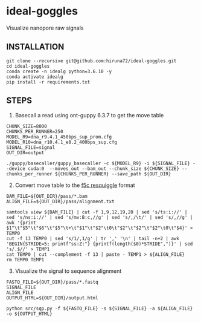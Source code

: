 # ideal-goggles
Visualize nanopore raw signals

## INSTALLATION
````
git clone --recursive git@github.com:hiruna72/ideal-goggles.git
cd ideal-goggles
conda create -n idealg python=3.6.10 -y
conda activate idealg
pip install -r requirements.txt
````

## STEPS
1. Basecall a read using ont-guppy 6.3.7 to get the move table
````
CHUNK_SIZE=8000
CHUNKS_PER_RUNNER=250
MODEL_R9=dna_r9.4.1_450bps_sup_prom.cfg
MODEL_R10=dna_r10.4.1_e8.2_400bps_sup.cfg
SIGNAL_FILE=signal
OUT_DIR=output

./guppy/basecaller/guppy_basecaller -c ${MODEL_R9} -i ${SIGNAL_FILE} --device cuda:0  --moves_out --bam_out --chunk_size ${CHUNK_SIZE} --chunks_per_runner ${CHUNKS_PER_RUNNER} --save_path ${OUT_DIR} 
````
2. Convert move table to the [f5c resquiggle](https://hasindu2008.github.io/f5c/docs/output) format
````
BAM_FILE=${OUT_DIR}/pass/*.bam
ALIGN_FILE=${OUT_DIR}/pass/alignment.txt

samtools view ${BAM_FILE} | cut -f 1,9,12,19,20 | sed 's/ts:i://' | sed 's/ns:i://' | sed 's/mv:B:c,//g' | sed 's/,/\t/' | sed 's/,//g' | awk '{print $1"\t"$5"\t"$6"\t"$5"\t+\t"$1"\t"$2"\t0\t"$2"\t"$2"\t"$2"\t0\t"$4}' > TEMP0
cut -f 13 TEMP0 | sed 's/1/,1/g' | tr ',' '\n' | tail -n+2 | awk 'BEGIN{STRIDE=5; printf"ss:Z:"} {printf(length($0)*STRIDE",")}' | sed 's/.$//' > TEMP1
cat TEMP0 | cut --complement -f 13 | paste - TEMP1 > ${ALIGN_FILE}
rm TEMP0 TEMP1
````
3. Visualize the signal to sequence alignment
````
FASTQ_FILE=${OUT_DIR}/pass/*.fastq
SIGNAL_FILE
ALIGN_FILE
OUTPUT_HTML=${OUT_DIR}/output.html

python src/sqp.py -f ${FASTQ_FILE} -s ${SIGNAL_FILE} -a ${ALIGN_FILE} -o ${OUTPUT_HTML} 
````